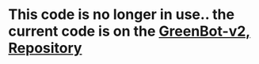 # This code is no longer in use..  the current code is on the [GreenBot-v2, Repository](https://github.com/markawes/GreenBot-v2)
